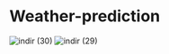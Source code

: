 # Weather-prediction
![indir (30)](https://user-images.githubusercontent.com/97463861/214117401-27502e71-f3c1-463a-b85f-6e0e3539a39e.png)
![indir (29)](https://user-images.githubusercontent.com/97463861/214117405-775c8ca1-1e67-476a-a7c8-a99c677107be.png)
